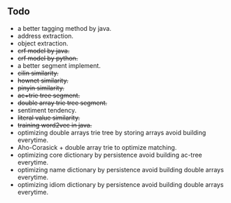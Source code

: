 ## Todo
* a better tagging method by java. 
* address extraction.
* object extraction.
* ~~crf model by java.~~
* ~~crf model by python.~~
* a better segment implement.
* ~~cilin similarity.~~
* ~~hownet similarity.~~
* ~~pinyin similarity.~~
* ~~ac+trie tree segment.~~
* ~~double array trie tree segment.~~
* sentiment tendency.
* ~~literal value similarity.~~
* ~~training word2vec in java.~~
* optimizing double arrays trie tree by storing arrays avoid building everytime.
* Aho-Corasick + double array trie to optimize matching. 
* optimizing core dictionary by persistence avoid building ac-tree everytime.
* optimizing name dictionary by persistence avoid building double arrays everytime.
* optimizing idiom dictionary by persistence avoid building double arrays everytime.